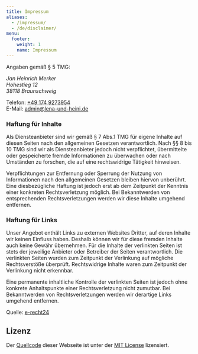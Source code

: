 ```yaml
---
title: Impressum
aliases:
  - /impressum/
  - /de/disclaimer/
menu:
  footer:
    weight: 1
    name: Impressum
---
```


Angaben gemäß § 5 TMG:

<address>

Jan Heinrich Merker  
Hohestieg 12  
38118 Braunschweig

</address>

Telefon: [+49 174 9273954](tel:+491749273954)  
E-Mail: [admin@lena-und-heini.de](mailto:admin@lena-und-heini.de)

### Haftung für Inhalte

Als Diensteanbieter sind wir gemäß § 7 Abs.1 TMG
für eigene Inhalte auf diesen Seiten nach den allgemeinen Gesetzen verantwortlich.
Nach §§ 8 bis 10 TMG sind wir als Diensteanbieter jedoch nicht verpflichtet,
übermittelte oder gespeicherte fremde Informationen zu überwachen oder nach Umständen zu forschen,
die auf eine rechtswidrige Tätigkeit hinweisen.

Verpflichtungen zur Entfernung oder Sperrung der Nutzung von Informationen
nach den allgemeinen Gesetzen bleiben hiervon unberührt.
Eine diesbezügliche Haftung ist jedoch erst ab dem Zeitpunkt der Kenntnis einer konkreten Rechtsverletzung möglich.
Bei Bekanntwerden von entsprechenden Rechtsverletzungen werden wir diese Inhalte umgehend entfernen.

### Haftung für Links

Unser Angebot enthält Links zu externen Websites Dritter, auf deren Inhalte wir keinen Einfluss haben.
Deshalb können wir für diese fremden Inhalte auch keine Gewähr übernehmen.
Für die Inhalte der verlinkten Seiten ist stets der jeweilige Anbieter oder Betreiber der Seiten verantwortlich.
Die verlinkten Seiten wurden zum Zeitpunkt der Verlinkung auf mögliche Rechtsverstöße überprüft.
Rechtswidrige Inhalte waren zum Zeitpunkt der Verlinkung nicht erkennbar.

Eine permanente inhaltliche Kontrolle der verlinkten Seiten
ist jedoch ohne konkrete Anhaltspunkte einer Rechtsverletzung nicht zumutbar.
Bei Bekanntwerden von Rechtsverletzungen werden wir derartige Links umgehend entfernen.

Quelle: [e-recht24](https://www.e-recht24.de)

## Lizenz <a name="license"/>

Der [Quellcode](https://github.com/janheinrichmerker/website-wedding) dieser Webseite ist unter der
[MIT License](https://opensource.org/licenses/MIT)
lizensiert.
